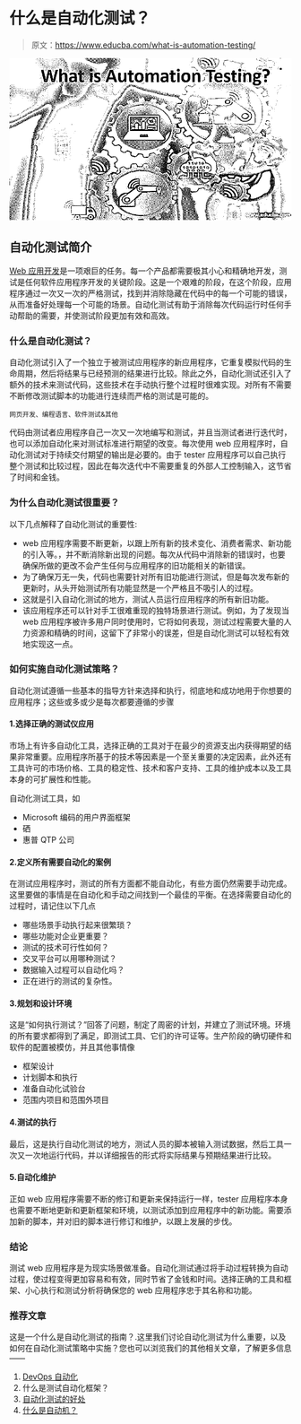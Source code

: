 # 什么是自动化测试？

> 原文：<https://www.educba.com/what-is-automation-testing/>

![what-is-automation-testing](img/9158bb4461e8320560dc5d6d2559db89.png)



## 自动化测试简介

[Web 应用开发](https://www.educba.com/what-is-web-application/)是一项艰巨的任务。每一个产品都需要极其小心和精确地开发，测试是任何软件应用程序开发的关键阶段。这是一个艰难的阶段，在这个阶段，应用程序通过一次又一次的严格测试，找到并消除隐藏在代码中的每一个可能的错误，从而准备好处理每一个可能的场景。自动化测试有助于消除每次代码运行时任何手动帮助的需要，并使测试阶段更加有效和高效。

### 什么是自动化测试？

自动化测试引入了一个独立于被测试应用程序的新应用程序，它重复模拟代码的生命周期，然后将结果与已经预测的结果进行比较。除此之外，自动化测试还引入了额外的技术来测试代码，这些技术在手动执行整个过程时很难实现。对所有不需要不断修改测试脚本的功能进行连续而严格的测试是可能的。

<small>网页开发、编程语言、软件测试&其他</small>

代码由测试者应用程序自己一次又一次地编写和测试，并且当测试者进行迭代时，也可以添加自动化来对测试标准进行期望的改变。每次使用 web 应用程序时，自动化测试对于持续交付期望的输出是必要的。由于 tester 应用程序可以自己执行整个测试和比较过程，因此在每次迭代中不需要重复的外部人工控制输入，这节省了时间和金钱。

### 为什么自动化测试很重要？

以下几点解释了自动化测试的重要性:

*   web 应用程序需要不断更新，以跟上所有新的技术变化、消费者需求、新功能的引入等。，并不断消除新出现的问题。每次从代码中消除新的错误时，也要确保所做的更改不会产生任何与应用程序的旧功能相关的新错误。
*   为了确保万无一失，代码也需要针对所有旧功能进行测试，但是每次发布新的更新时，从头开始测试所有功能显然是一个严格且不吸引人的过程。
*   这就是引入自动化测试的地方，测试人员运行应用程序的所有新旧功能。
*   该应用程序还可以针对手工很难重现的独特场景进行测试。例如，为了发现当 web 应用程序被许多用户同时使用时，它将如何表现，测试过程需要大量的人力资源和精确的时间，这留下了非常小的误差，但是自动化测试可以轻松有效地实现这一点。

### 如何实施自动化测试策略？

自动化测试遵循一些基本的指导方针来选择和执行，彻底地和成功地用于你想要的应用程序；这些或多或少是每次都要遵循的步骤

#### 1.选择正确的测试仪应用

市场上有许多自动化工具，选择正确的工具对于在最少的资源支出内获得期望的结果非常重要。应用程序所基于的技术等因素是一个至关重要的决定因素，此外还有工具许可的市场价格、工具的稳定性、技术和客户支持、工具的维护成本以及工具本身的可扩展性和性能。

自动化测试工具，如

*   Microsoft 编码的用户界面框架
*   硒
*   惠普 QTP 公司

#### 2.定义所有需要自动化的案例

在测试应用程序时，测试的所有方面都不能自动化，有些方面仍然需要手动完成。这里要做的事情是在自动化和手动之间找到一个最佳的平衡。在选择需要自动化的过程时，请记住以下几点

*   哪些场景手动执行起来很繁琐？
*   哪些功能对企业更重要？
*   测试的技术可行性如何？
*   交叉平台可以用哪种测试？
*   数据输入过程可以自动化吗？
*   正在进行的测试的复杂性。

#### 3.规划和设计环境

这是“如何执行测试？”回答了问题，制定了周密的计划，并建立了测试环境。环境的所有要求都得到了满足，即测试工具、它们的许可证等。生产阶段的确切硬件和软件的配置被模仿，并且其他事情像

*   框架设计
*   计划脚本和执行
*   准备自动化试验台
*   范围内项目和范围外项目

#### 4.测试的执行

最后，这是执行自动化测试的地方，测试人员的脚本被输入测试数据，然后工具一次又一次地运行代码，并以详细报告的形式将实际结果与预期结果进行比较。

#### 5.自动化维护

正如 web 应用程序需要不断的修订和更新来保持运行一样，tester 应用程序本身也需要不断地更新和更新框架和环境，以测试添加到应用程序中的新功能。需要添加新的脚本，并对旧的脚本进行修订和维护，以跟上发展的步伐。

### 结论

测试 web 应用程序是为现实场景做准备。自动化测试通过将手动过程转换为自动过程，使过程变得更加容易和有效，同时节省了金钱和时间。选择正确的工具和框架、小心执行和测试分析将确保您的 web 应用程序忠于其名称和功能。

### 推荐文章

这是一个什么是自动化测试的指南？.这里我们讨论自动化测试为什么重要，以及如何在自动化测试策略中实施？您也可以浏览我们的其他相关文章，了解更多信息——

1.  [DevOps 自动化](https://www.educba.com/devops-automation/)
2.  什么是测试自动化框架？
3.  [自动化测试的好处](https://www.educba.com/benefits-of-automation-testing/)
4.  [什么是自动机？](https://www.educba.com/what-is-automata/)





